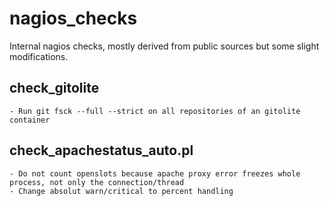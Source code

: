 nagios_checks
=============

Internal nagios checks, mostly derived from public sources but some slight modifications.

check_gitolite
--------------

    - Run git fsck --full --strict on all repositories of an gitolite container


check_apachestatus_auto.pl
--------------------------

    - Do not count openslots because apache proxy error freezes whole process, not only the connection/thread
    - Change absolut warn/critical to percent handling
